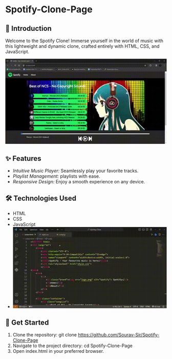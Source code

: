 # Spotify-Clone-Page

## 🚀 Introduction

Welcome to the Spotify Clone! Immerse yourself in the world of music with this lightweight and dynamic clone, crafted entirely with HTML, CSS, and JavaScript.

![Spotify Clone](image1.gif)

## ✨ Features

- *Intuitive Music Player:* Seamlessly play your favorite tracks.
- *Playlist Management:* playlists with ease.
- *Responsive Design:* Enjoy a smooth experience on any device.

## 🛠 Technologies Used

- HTML
- CSS
- JavaScript
- ![Spotify Clone](image2.gif)

## 🚀 Get Started

1. Clone the repository: git clone https://github.com/Sourav-Sir/Spotify-Clone-Page
2. Navigate to the project directory: cd Spotify-Clone-Page
3. Open index.html in your preferred browser.
